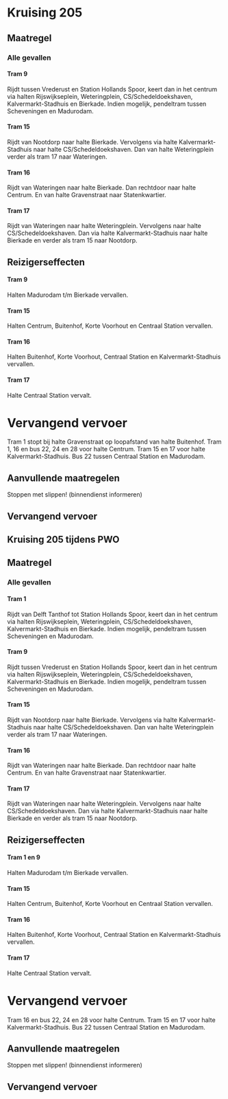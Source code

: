 # Kruising 205 
## Maatregel
### Alle gevallen

#### Tram 9
Rijdt tussen Vrederust en Station Hollands Spoor, keert dan in het centrum via halten Rijswijkseplein, Weteringplein, CS/Schedeldoekshaven, Kalvermarkt-Stadhuis en Bierkade.
Indien mogelijk, pendeltram tussen Scheveningen en Madurodam. 

#### Tram 15
Rijdt van Nootdorp naar halte Bierkade. Vervolgens via halte Kalvermarkt-Stadhuis naar halte CS/Schedeldoekshaven. Dan van halte Weteringplein verder als tram 17 naar Wateringen.

#### Tram 16
Rijdt van Wateringen naar halte Bierkade. Dan rechtdoor naar halte Centrum. En van halte Gravenstraat naar Statenkwartier.

#### Tram 17
Rijdt van Wateringen naar halte Weteringplein. Vervolgens naar halte CS/Schedeldoekshaven. Dan via halte Kalvermarkt-Stadhuis naar halte Bierkade en verder als tram 15 naar Nootdorp.

## Reizigerseffecten

#### Tram 9
Halten Madurodam t/m Bierkade vervallen.

#### Tram 15
Halten Centrum, Buitenhof, Korte Voorhout en Centraal Station vervallen.

#### Tram 16
Halten Buitenhof, Korte Voorhout, Centraal Station en Kalvermarkt-Stadhuis vervallen.

#### Tram 17
Halte Centraal Station vervalt.

# Vervangend vervoer
Tram 1 stopt bij halte Gravenstraat op loopafstand van halte Buitenhof.
Tram 1, 16 en bus 22, 24 en 28 voor halte Centrum.
Tram 15 en 17 voor halte Kalvermarkt-Stadhuis.
Bus 22 tussen Centraal Station en Madurodam.

## Aanvullende maatregelen
Stoppen met  slippen! (binnendienst informeren)

## Vervangend vervoer

## Kruising 205 tijdens PWO 
## Maatregel
### Alle gevallen

#### Tram 1
Rijdt van Delft Tanthof tot Station Hollands Spoor, keert dan in het centrum via halten Rijswijkseplein, Weteringplein, CS/Schedeldoekshaven, Kalvermarkt-Stadhuis en Bierkade.
Indien mogelijk, pendeltram tussen Scheveningen en Madurodam. 

#### Tram 9
Rijdt tussen Vrederust en Station Hollands Spoor, keert dan in het centrum via halten Rijswijkseplein, Weteringplein, CS/Schedeldoekshaven, Kalvermarkt-Stadhuis en Bierkade.
Indien mogelijk, pendeltram tussen Scheveningen en Madurodam. 

#### Tram 15
Rijdt van Nootdorp naar halte Bierkade. Vervolgens via halte Kalvermarkt-Stadhuis naar halte CS/Schedeldoekshaven. Dan van halte Weteringplein verder als tram 17 naar Wateringen.

#### Tram 16
Rijdt van Wateringen naar halte Bierkade. Dan rechtdoor naar halte Centrum. En van halte Gravenstraat naar Statenkwartier.

#### Tram 17
Rijdt van Wateringen naar halte Weteringplein. Vervolgens naar halte CS/Schedeldoekshaven. Dan via halte Kalvermarkt-Stadhuis naar halte Bierkade en verder als tram 15 naar Nootdorp.

## Reizigerseffecten

#### Tram 1 en 9
Halten Madurodam t/m Bierkade vervallen.

#### Tram 15
Halten Centrum, Buitenhof, Korte Voorhout en Centraal Station vervallen.

#### Tram 16
Halten Buitenhof, Korte Voorhout, Centraal Station en Kalvermarkt-Stadhuis vervallen.

#### Tram 17
Halte Centraal Station vervalt.

# Vervangend vervoer
Tram 16 en bus 22, 24 en 28 voor halte Centrum.
Tram 15 en 17 voor halte Kalvermarkt-Stadhuis.
Bus 22 tussen Centraal Station en Madurodam.

## Aanvullende maatregelen
Stoppen met  slippen! (binnendienst informeren)

## Vervangend vervoer
